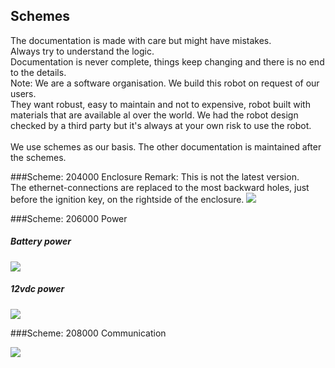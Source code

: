 ## Schemes
The documentation is made with care but might have mistakes.  
Always try to understand the logic.  
Documentation is never complete, things keep changing and there is no end to the details.  
Note: We are a software organisation. We build this robot on request of our users.  
They want robust, easy to maintain and not to expensive, robot built with materials that are available al over the world. 
We had the robot design checked by a third party but it's always at your own risk to use the robot.  
<br>
We use schemes as our basis. The other documentation is maintained after the schemes.  


###Scheme: 204000 Enclosure
Remark: This is not the latest version.  
The ethernet-connections are replaced to the most backward holes, just before the ignition key, on the rightside of the enclosure.
![](img/drawings/img204400v011.jpg)  

###Scheme: 206000 Power
##### Battery power
![](img/drawings/img206012v021.jpg)  
##### 12vdc power   
![](img/drawings/img206020v022.jpg)

###Scheme: 208000 Communication

![](img/drawings/img208000v07.jpg)